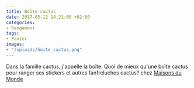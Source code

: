 ```yaml
---
title: Boîte cactus
date: 2017-05-12 14:21:00 +02:00
categories:
- Rangement
tags:
- Panier
images:
- "/uploads/boite_cactus.png"
---
```


Dans la famille cactus, j'appelle la boîte. Quoi de mieux qu'une boîte cactus pour ranger ses stickers et autres fanfreluches cactus? chez [Maisons du Monde ](http://www.maisonsdumonde.com/FR/fr/produits/fiche/2-boites-de-rangement-en-carton-cactus-ananas-168584.htm)
